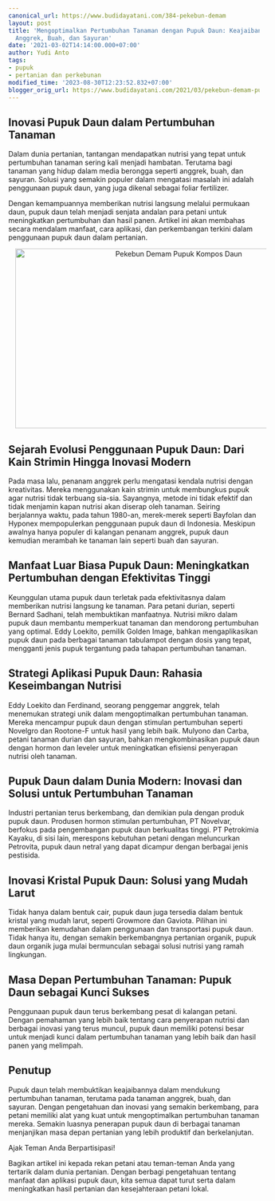```yaml
---
canonical_url: https://www.budidayatani.com/384-pekebun-demam
layout: post
title: 'Mengoptimalkan Pertumbuhan Tanaman dengan Pupuk Daun: Keajaiban Nutrisi untuk
  Anggrek, Buah, dan Sayuran'
date: '2021-03-02T14:14:00.000+07:00'
author: Yudi Anto
tags:
- pupuk
- pertanian dan perkebunan
modified_time: '2023-08-30T12:23:52.832+07:00'
blogger_orig_url: https://www.budidayatani.com/2021/03/pekebun-demam-pupuk-kompos-daun.html
---
```


<h2>Inovasi Pupuk Daun dalam Pertumbuhan Tanaman</h2><p>Dalam dunia pertanian, tantangan mendapatkan nutrisi yang tepat untuk pertumbuhan tanaman sering kali menjadi hambatan. Terutama bagi tanaman yang hidup dalam media berongga seperti anggrek, buah, dan sayuran. Solusi yang semakin populer dalam mengatasi masalah ini adalah penggunaan pupuk daun, yang juga dikenal sebagai foliar fertilizer.&nbsp;</p><p>Dengan kemampuannya memberikan nutrisi langsung melalui permukaan daun, pupuk daun telah menjadi senjata andalan para petani untuk meningkatkan pertumbuhan dan hasil panen. Artikel ini akan membahas secara mendalam manfaat, cara aplikasi, dan perkembangan terkini dalam penggunaan pupuk daun dalam pertanian.</p><div class="separator" style="clear: both; text-align: center;"><a href="https://blogger.googleusercontent.com/img/b/R29vZ2xl/AVvXsEjYesfIhCo1htWJGrzEJq77X4Fy_b_mHWbXWnPNc6_Lo9PaA8e7VtjckAqEJtEW97DJZ5FNWN8DpvtFx26VZuBKLh9NU8QHb4M-esUtIM4DQcSxosTJmfgejyPqH2TGMN2napPOdCmjyYDhFQ8FQMKVy5q4-vJr_SrXjAvKzpjeMsUcTr3tGttaAN-TB-fq/s2133/kompos.jpg" imageanchor="1" style="margin-left: 1em; margin-right: 1em;"><img alt="Pekebun Demam Pupuk Kompos Daun" border="0" data-original-height="1200" data-original-width="2133" height="360" src="https://blogger.googleusercontent.com/img/b/R29vZ2xl/AVvXsEjYesfIhCo1htWJGrzEJq77X4Fy_b_mHWbXWnPNc6_Lo9PaA8e7VtjckAqEJtEW97DJZ5FNWN8DpvtFx26VZuBKLh9NU8QHb4M-esUtIM4DQcSxosTJmfgejyPqH2TGMN2napPOdCmjyYDhFQ8FQMKVy5q4-vJr_SrXjAvKzpjeMsUcTr3tGttaAN-TB-fq/w640-h360/kompos.jpg" width="640" /></a></div><h2>Sejarah Evolusi Penggunaan Pupuk Daun: Dari Kain Strimin Hingga Inovasi Modern</h2><p>Pada masa lalu, penanam anggrek perlu mengatasi kendala nutrisi dengan kreativitas. Mereka menggunakan kain strimin untuk membungkus pupuk agar nutrisi tidak terbuang sia-sia. Sayangnya, metode ini tidak efektif dan tidak menjamin kapan nutrisi akan diserap oleh tanaman. Seiring berjalannya waktu, pada tahun 1980-an, merek-merek seperti Bayfolan dan Hyponex mempopulerkan penggunaan pupuk daun di Indonesia. Meskipun awalnya hanya populer di kalangan penanam anggrek, pupuk daun kemudian merambah ke tanaman lain seperti buah dan sayuran.</p><h2>Manfaat Luar Biasa Pupuk Daun: Meningkatkan Pertumbuhan dengan Efektivitas Tinggi</h2><p>Keunggulan utama pupuk daun terletak pada efektivitasnya dalam memberikan nutrisi langsung ke tanaman. Para petani durian, seperti Bernard Sadhani, telah membuktikan manfaatnya. Nutrisi mikro dalam pupuk daun membantu memperkuat tanaman dan mendorong pertumbuhan yang optimal. Eddy Loekito, pemilik Golden Image, bahkan mengaplikasikan pupuk daun pada berbagai tanaman tabulampot dengan dosis yang tepat, mengganti jenis pupuk tergantung pada tahapan pertumbuhan tanaman.</p><h2>Strategi Aplikasi Pupuk Daun: Rahasia Keseimbangan Nutrisi</h2><p>Eddy Loekito dan Ferdinand, seorang penggemar anggrek, telah menemukan strategi unik dalam mengoptimalkan pertumbuhan tanaman. Mereka mencampur pupuk daun dengan stimulan pertumbuhan seperti Novelgro dan Rootone-F untuk hasil yang lebih baik. Mulyono dan Carba, petani tanaman durian dan sayuran, bahkan mengkombinasikan pupuk daun dengan hormon dan leveler untuk meningkatkan efisiensi penyerapan nutrisi oleh tanaman.</p><h2>Pupuk Daun dalam Dunia Modern: Inovasi dan Solusi untuk Pertumbuhan Tanaman</h2><p>Industri pertanian terus berkembang, dan demikian pula dengan produk pupuk daun. Produsen hormon stimulan pertumbuhan, PT Novelvar, berfokus pada pengembangan pupuk daun berkualitas tinggi. PT Petrokimia Kayaku, di sisi lain, merespons kebutuhan petani dengan meluncurkan Petrovita, pupuk daun netral yang dapat dicampur dengan berbagai jenis pestisida.</p><h2>Inovasi Kristal Pupuk Daun: Solusi yang Mudah Larut</h2><p>Tidak hanya dalam bentuk cair, pupuk daun juga tersedia dalam bentuk kristal yang mudah larut, seperti Growmore dan Gaviota. Pilihan ini memberikan kemudahan dalam penggunaan dan transportasi pupuk daun. Tidak hanya itu, dengan semakin berkembangnya pertanian organik, pupuk daun organik juga mulai bermunculan sebagai solusi nutrisi yang ramah lingkungan.</p><h2>Masa Depan Pertumbuhan Tanaman: Pupuk Daun sebagai Kunci Sukses</h2><p>Penggunaan pupuk daun terus berkembang pesat di kalangan petani. Dengan pemahaman yang lebih baik tentang cara penyerapan nutrisi dan berbagai inovasi yang terus muncul, pupuk daun memiliki potensi besar untuk menjadi kunci dalam pertumbuhan tanaman yang lebih baik dan hasil panen yang melimpah.</p><h2>Penutup</h2><p>Pupuk daun telah membuktikan keajaibannya dalam mendukung pertumbuhan tanaman, terutama pada tanaman anggrek, buah, dan sayuran. Dengan pengetahuan dan inovasi yang semakin berkembang, para petani memiliki alat yang kuat untuk mengoptimalkan pertumbuhan tanaman mereka. Semakin luasnya penerapan pupuk daun di berbagai tanaman menjanjikan masa depan pertanian yang lebih produktif dan berkelanjutan.</p><p>Ajak Teman Anda Berpartisipasi!</p><p>Bagikan artikel ini kepada rekan petani atau teman-teman Anda yang tertarik dalam dunia pertanian. Dengan berbagi pengetahuan tentang manfaat dan aplikasi pupuk daun, kita semua dapat turut serta dalam meningkatkan hasil pertanian dan kesejahteraan petani lokal.</p>